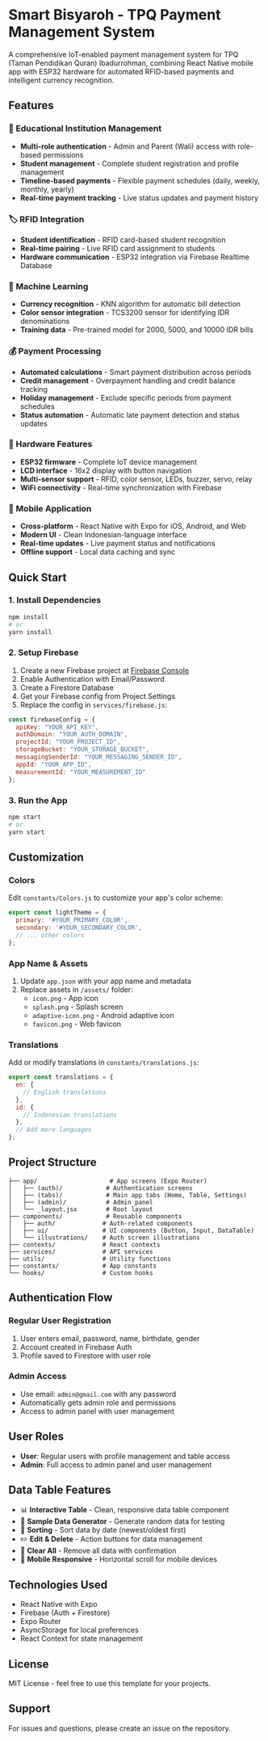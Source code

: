 # Smart Bisyaroh - TPQ Payment Management System

A comprehensive IoT-enabled payment management system for TPQ (Taman Pendidikan Quran) Ibadurrohman, combining React Native mobile app with ESP32 hardware for automated RFID-based payments and intelligent currency recognition.

## Features

### 🏫 Educational Institution Management
- **Multi-role authentication** - Admin and Parent (Wali) access with role-based permissions
- **Student management** - Complete student registration and profile management
- **Timeline-based payments** - Flexible payment schedules (daily, weekly, monthly, yearly)
- **Real-time payment tracking** - Live status updates and payment history

### 🏷️ RFID Integration
- **Student identification** - RFID card-based student recognition
- **Real-time pairing** - Live RFID card assignment to students
- **Hardware communication** - ESP32 integration via Firebase Realtime Database

### 🧠 Machine Learning
- **Currency recognition** - KNN algorithm for automatic bill detection
- **Color sensor integration** - TCS3200 sensor for identifying IDR denominations
- **Training data** - Pre-trained model for 2000, 5000, and 10000 IDR bills

### 💰 Payment Processing
- **Automated calculations** - Smart payment distribution across periods
- **Credit management** - Overpayment handling and credit balance tracking
- **Holiday management** - Exclude specific periods from payment schedules
- **Status automation** - Automatic late payment detection and status updates

### 🔧 Hardware Features
- **ESP32 firmware** - Complete IoT device management
- **LCD interface** - 16x2 display with button navigation
- **Multi-sensor support** - RFID, color sensor, LEDs, buzzer, servo, relay
- **WiFi connectivity** - Real-time synchronization with Firebase

### 📱 Mobile Application  
- **Cross-platform** - React Native with Expo for iOS, Android, and Web
- **Modern UI** - Clean Indonesian-language interface
- **Real-time updates** - Live payment status and notifications
- **Offline support** - Local data caching and sync

## Quick Start

### 1. Install Dependencies

```bash
npm install
# or
yarn install
```

### 2. Setup Firebase

1. Create a new Firebase project at [Firebase Console](https://console.firebase.google.com/)
2. Enable Authentication with Email/Password
3. Create a Firestore Database
4. Get your Firebase config from Project Settings
5. Replace the config in `services/firebase.js`:

```javascript
const firebaseConfig = {
  apiKey: "YOUR_API_KEY",
  authDomain: "YOUR_AUTH_DOMAIN", 
  projectId: "YOUR_PROJECT_ID",
  storageBucket: "YOUR_STORAGE_BUCKET",
  messagingSenderId: "YOUR_MESSAGING_SENDER_ID",
  appId: "YOUR_APP_ID",
  measurementId: "YOUR_MEASUREMENT_ID"
};
```

### 3. Run the App

```bash
npm start
# or 
yarn start
```

## Customization

### Colors
Edit `constants/Colors.js` to customize your app's color scheme:

```javascript
export const lightTheme = {
  primary: '#YOUR_PRIMARY_COLOR',
  secondary: '#YOUR_SECONDARY_COLOR',
  // ... other colors
};
```

### App Name & Assets
1. Update `app.json` with your app name and metadata
2. Replace assets in `/assets/` folder:
   - `icon.png` - App icon
   - `splash.png` - Splash screen
   - `adaptive-icon.png` - Android adaptive icon
   - `favicon.png` - Web favicon

### Translations
Add or modify translations in `constants/translations.js`:

```javascript
export const translations = {
  en: {
    // English translations
  },
  id: {
    // Indonesian translations  
  },
  // Add more languages
};
```

## Project Structure

```
├── app/                    # App screens (Expo Router)
│   ├── (auth)/            # Authentication screens
│   ├── (tabs)/            # Main app tabs (Home, Table, Settings)
│   ├── (admin)/           # Admin panel
│   └── _layout.jsx        # Root layout
├── components/            # Reusable components
│   ├── auth/             # Auth-related components
│   ├── ui/               # UI components (Button, Input, DataTable)
│   └── illustrations/    # Auth screen illustrations
├── contexts/             # React contexts
├── services/             # API services
├── utils/                # Utility functions
├── constants/            # App constants
└── hooks/                # Custom hooks
```

## Authentication Flow

### Regular User Registration
1. User enters email, password, name, birthdate, gender
2. Account created in Firebase Auth
3. Profile saved to Firestore with user role

### Admin Access  
- Use email: `admin@gmail.com` with any password
- Automatically gets admin role and permissions
- Access to admin panel with user management

## User Roles

- **User**: Regular users with profile management and table access
- **Admin**: Full access to admin panel and user management

## Data Table Features

- 📊 **Interactive Table** - Clean, responsive data table component
- 🎲 **Sample Data Generator** - Generate random data for testing
- 🔄 **Sorting** - Sort data by date (newest/oldest first)
- ✏️ **Edit & Delete** - Action buttons for data management
- 🧹 **Clear All** - Remove all data with confirmation
- 📱 **Mobile Responsive** - Horizontal scroll for mobile devices

## Technologies Used

- React Native with Expo
- Firebase (Auth + Firestore)
- Expo Router
- AsyncStorage for local preferences
- React Context for state management

## License

MIT License - feel free to use this template for your projects.

## Support

For issues and questions, please create an issue on the repository.